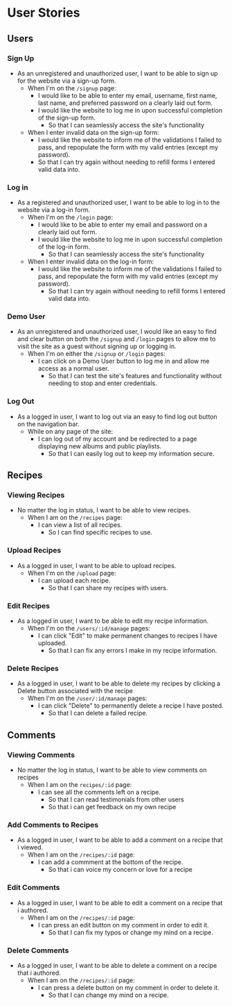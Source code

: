 # User Stories

## Users

### Sign Up

* As an unregistered and unauthorized user, I want to be able to sign up for the website via a sign-up form.
  * When I'm on the `/signup` page:
    * I would like to be able to enter my email, username, first name, last name, and preferred password on a clearly laid out form.
    * I would like the website to log me in upon successful completion of the sign-up form.
      * So that I can seamlessly access the site's functionality
  * When I enter invalid data on the sign-up form:
    * I would like the website to inform me of the validations I failed to pass, and repopulate the form with my valid entries (except my password).
    * So that I can try again without needing to refill forms I entered valid data into.

### Log in

* As a registered and unauthorized user, I want to be able to log in to the website via a log-in form.
  * When I'm on the `/login` page:
    * I would like to be able to enter my email and password on a clearly laid out form.
    * I would like the website to log me in upon successful completion of the log-in form.
      * So that I can seamlessly access the site's functionality
  * When I enter invalid data on the log-in form:
    * I would like the website to inform me of the validations I failed to pass, and repopulate the form with my valid entries (except my password).
      * So that I can try again without needing to refill forms I entered valid data into.

### Demo User

* As an unregistered and unauthorized user, I would like an easy to find and clear button on both the `/signup` and `/login` pages to allow me to visit the site as a guest without signing up or logging in.
  * When I'm on either the `/signup` or `/login` pages:
    * I can click on a Demo User button to log me in and allow me access as a normal user.
      * So that I can test the site's features and functionality without needing to stop and enter credentials.

### Log Out

* As a logged in user, I want to log out via an easy to find log out button on the navigation bar.
  * While on any page of the site:
    * I can log out of my account and be redirected to a page displaying new albums and public playlists.
      * So that I can easily log out to keep my information secure.

## Recipes

### Viewing Recipes

* No matter the log in status, I want to be able to view recipes.
    * When I am on the `/recipes` page:
        * I can view a list of all recipes.
            * So I can find specific recipes to use.

### Upload Recipes
* As a logged in user, I want to be able to upload recipes.
  * When I'm on the `/upload` page:
    * I can upload each recipe.
      * So that I can share my recipes with users.

### Edit Recipes
* As a logged in user, I want to be able to edit my recipe information.
  * When I'm on the `/users/:id/manage` pages:
    * I can click "Edit" to make permanent changes to recipes I have uploaded.
      * So that I can fix any errors I make in my recipe information.

### Delete Recipes
* As a logged in user, I want to be able to delete my recipes by clicking a Delete button associated with the recipe
  * When I'm on the `/user/:id/manage` pages:
    * I can click "Delete" to permanently delete a recipe I have posted.
      * So that I can delete a failed recipe.

## Comments

### Viewing Comments
* No matter the log in status, I want to be able to view comments on recipes
    * When I am on the `recipes/:id` page:
        * I can see all the comments left on a recipe.
            * So that I can read testimonials from other users
            * So that i can get feedback on my own recipe

### Add Comments to Recipes
* As a logged in user, I want to be able to add a comment on a recipe that i viewed.
    * When I am on the `/recipes/:id` page:
        * I can add a commment at the bottom of the recipe.
            * So that i can voice my concern or love for a recipe

### Edit Comments
* As a logged in user, I want to be able to edit a comment on a recipe that i authored.
    * When I am on the `/recipes/:id` page:
        * I can press an edit button on my comment in order to edit it.
            * So that I can fix my typos or change my mind on a recipe.

### Delete Comments
* As a logged in user, I want to be able to delete a comment on a recipe that i authored.
    * When I am on the `/recipes/:id` page:
        * I can press a delete button on my comment in order to delete it.
            * So that I can change my mind on a recipe.